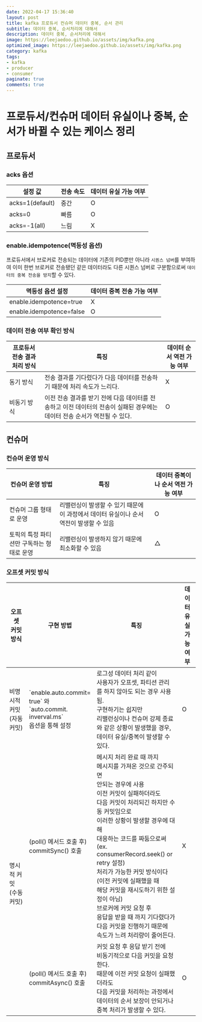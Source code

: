 ```yaml
---
date: 2022-04-17 15:36:40
layout: post
title: kafka 프로듀서 컨슈머 데이터 중복, 순서 관리
subtitle: 데이터 중복, 순서처리에 대해서
description: 데이터 중복, 순서처리에 대해서
image: https://leejaedoo.github.io/assets/img/kafka.png
optimized_image: https://leejaedoo.github.io/assets/img/kafka.png
category: kafka
tags:
- kafka
- producer
- consumer
paginate: true
comments: true
---
```


# 프로듀서/컨슈머 데이터 유실이나 중복, 순서가 바뀔 수 있는 케이스 정리

## 프로듀서

### acks 옵션

<table>
  <thead>
    <tr>
      <th>설정 값</th>
      <th>전송 속도</th>
      <th>데이터 유실 가능 여부</th>
    </tr>
  </thead>
  <tbody>
    <tr>
      <td>acks=1(default)</td>
      <td>중간</td>
      <td>O</td>
    </tr>
    <tr>
      <td>acks=0</td>
      <td>빠름</td>
      <td>O</td>
    </tr>
    <tr>
      <td>acks=-1(all)</td>
      <td>느림</td>
      <td>X</td>
    </tr>
  </tbody>
</table>

### enable.idempotence(멱등성 옵션)

프로듀서에서 브로커로 전송되는 데이터에 기존의 PID뿐만 아니라 `시퀀스 넘버`를 부여하여 이미 한번 브로커로 전송됐던 같은 데이터라도 다른 시퀀스 넘버로 구분함으로써 `데이터의 중복 전송을 방지`할 수 있다.

<table>
  <thead>
    <tr>
      <th>멱등성 옵션 설정</th>
      <th>데이터 중복 전송 가능 여부</th>  
    </tr>
  </thead>
  <tbody>
    <tr>
      <td>enable.idempotence=true</td>
      <td>X</td>  
    </tr>
    <tr>
      <td>enable.idempotence=false</td>
      <td>O</td>
    </tr>
  </tbody>
</table>


### 데이터 전송 여부 확인 방식

<table>
  <thead>
    <tr>
      <th>프로듀서 전송 결과 처리 방식</th>
      <th>특징</th>
      <th>데이터 순서 역전 가능 여부</th>  
    </tr>
  </thead>
  <tbody>
    <tr>
      <td>동기 방식</td>
      <td>전송 결과를 기다렸다가 다음 데이터를 전송하기 때문에 처리 속도가 느리다.</td>
      <td>X</td>  
    </tr>
    <tr>
      <td>비동기 방식</td>
      <td>이전 전송 결과를 받기 전에 다음 데이터를 전송하고 이전 데이터의 전송이 실패된 경우에는 데이터 전송 순서가 역전될 수 있다.</td>
      <td>O</td>
    </tr>
  </tbody>
</table>

## 컨슈머

### 컨슈머 운영 방식

<table>
  <thead>
    <tr>
      <th>컨슈머 운영 방법</th>
      <th>특징</th>
      <th>데이터 중복이나 순서 역전 가능 여부</th>  
    </tr>
  </thead>
  <tbody>
    <tr>
      <td>컨슈머 그룹 형태로 운영</td>
      <td>리밸런싱이 발생할 수 있기 때문에 이 과정에서 데이터 유실이나 순서 역전이 발생할 수 있음</td>
      <td>O</td>  
    </tr>
    <tr>
      <td>토픽의 특정 파티션만 구독하는 형태로 운영</td>
      <td>리밸런싱이 발생하지 않기 때문에 최소화할 수 있음</td>
      <td>△</td>
    </tr>
  </tbody>
</table>

### 오프셋 커밋 방식

<table>
  <thead>
    <tr>
      <th>오프셋<br>커밋 방식</th>
      <th>구현 방법</th>      
      <th>특징</th>
      <th>데이터 유실<br>가능 여부</th>
    </tr>
  </thead>
  <tbody>
    <tr>
      <td>비명시적 커밋<br>(자동 커밋)</td>
      <td>`enable.auto.commit=<br>true` 와<br>`auto.commit.<br>inverval.ms`<br>옵션을 통해 설정</td>
      <td>로그성 데이터 처리 같이 <br>사용자가 오프셋, 파티션 관리<br>를 하지 않아도 되는 경우 사용됨.<br>구현하기는 쉽지만 <br>리밸런싱이나 컨슈머 강제 종료<br>와 같은 상황이 발생했을 경우, <br>데이터 유실/중복이 발생할 수 있다.</td>
      <td>O</td>  
    </tr>
    <tr>
      <td rowspan="2">명시적 커밋<br>(수동 커밋)</td>
      <td>(poll() 메서드 호출 후)<br>commitSync() 호출</td>
      <td>메시지 처리 완료 때 까지 <br>메시지를 가져온 것으로 간주되면 <br>안되는 경우에 사용
        <br>이전 커밋이 실패하더라도 <br>다음 커밋이 처리되긴 하지만 수동 커밋임으로 <br>이러한 상황이 발생할 경우에 대해 <br>대응하는 코드를 짜둠으로써<br>(ex. consumerRecord.seek() or retry 설정) <br>처리가 가능한 커밋 방식이다<br>(이전 커밋에 실패했을 때 <br>해당 커밋을 재시도하기 위한 설정이 아님)
        <br>브로커에 커밋 요청 후 <br>응답을 받을 때 까지 기다렸다가 <br>다음 커밋을 진행하기 때문에 <br>속도가 느려 처리량이 줄어든다.</td>
      <td>X</td>  
    </tr>
    <tr>
      <td>(poll() 메서드 호출 후)<br>commitAsync() 호출</td>
      <td>커밋 요청 후 응답 받기 전에 <br>비동기적으로 다음 커밋을 요청한다. <br>때문에 이전 커밋 요청이 실패했더라도 <br>다음 커밋을 처리하는 과정에서 <br>데이터의 순서 보장이 안되거나 <br>중복 처리가 발생할 수 있다.</td>
      <td>O</td>
    </tr>
  </tbody>
</table>
